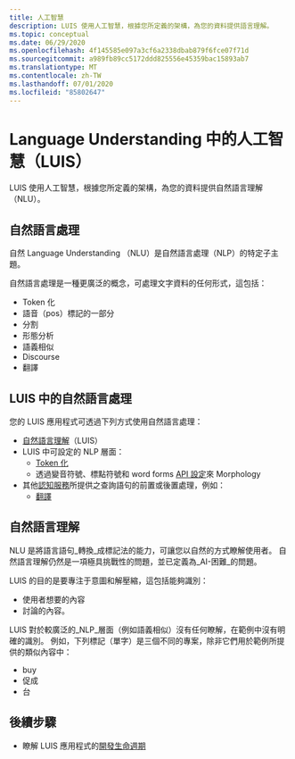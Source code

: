 ```yaml
---
title: 人工智慧
description: LUIS 使用人工智慧，根據您所定義的架構，為您的資料提供語言理解。
ms.topic: conceptual
ms.date: 06/29/2020
ms.openlocfilehash: 4f145585e097a3cf6a2338dbab879f6fce07f71d
ms.sourcegitcommit: a989fb89cc5172ddd825556e45359bac15893ab7
ms.translationtype: MT
ms.contentlocale: zh-TW
ms.lasthandoff: 07/01/2020
ms.locfileid: "85802647"
---
```

# <a name="artificial-intelligence-in-language-understanding-luis"></a>Language Understanding 中的人工智慧（LUIS）

LUIS 使用人工智慧，根據您所定義的架構，為您的資料提供自然語言理解（NLU）。

## <a name="natural-language-processing"></a>自然語言處理

自然 Language Understanding （NLU）是自然語言處理（NLP）的特定子主題。

自然語言處理是一種更廣泛的概念，可處理文字資料的任何形式，這包括：

* Token 化
* 語音（pos）標記的一部分
* 分割
* 形態分析
* 語義相似
* Discourse
* 翻譯

## <a name="natural-language-processing-in-luis"></a>LUIS 中的自然語言處理

您的 LUIS 應用程式可透過下列方式使用自然語言處理：
* [自然語言理解](#natural-language-understanding)（LUIS）
* LUIS 中可設定的 NLP 層面：
    * [Token 化](luis-language-support.md#tokenization)
    * 透過變音符號、標點符號和 word forms [API 設定](luis-reference-application-settings.md)來 Morphology
* 其他[認知服務](../Welcome.md)所提供之查詢語句的前置或後置處理，例如：
    * [翻譯](../translator/translator-info-overview.md)

## <a name="natural-language-understanding"></a>自然語言理解

NLU 是將語言語句_轉換_成標記法的能力，可讓您以自然的方式瞭解使用者。 自然語言理解仍然是一項極具挑戰性的問題，並已定義為_AI-困難_的問題。

LUIS 的目的是要專注于意圖和解壓縮，這包括能夠識別：
* 使用者想要的內容
* 討論的內容。

LUIS 對於較廣泛的_NLP_層面（例如語義相似）沒有任何瞭解，在範例中沒有明確的識別。 例如，下列標記（單字）是三個不同的專案，除非它們用於範例所提供的類似內容中：

* buy
* 促成
* 台

## <a name="next-steps"></a>後續步驟

* 瞭解 LUIS 應用程式的[開發生命週期](luis-concept-app-iteration.md)